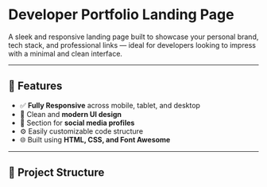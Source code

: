 # Developer Portfolio Landing Page

A sleek and responsive landing page built to showcase your personal brand, tech stack, and professional links — ideal for developers looking to impress with a minimal and clean interface.

---

## 🌟 Features

- ✅ **Fully Responsive** across mobile, tablet, and desktop
- 🎨 Clean and **modern UI design**
- 💼 Section for **social media profiles**
- ⚙️ Easily customizable code structure
- 🌐 Built using **HTML, CSS, and Font Awesome**

---

## 📁 Project Structure

